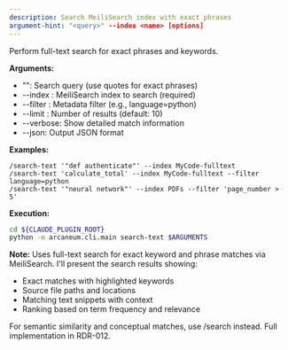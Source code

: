 ```yaml
---
description: Search MeiliSearch index with exact phrases
argument-hint: "<query>" --index <name> [options]
---
```


Perform full-text search for exact phrases and keywords.

**Arguments:**
- "<query>": Search query (use quotes for exact phrases)
- --index <name>: MeiliSearch index to search (required)
- --filter <filter>: Metadata filter (e.g., language=python)
- --limit <n>: Number of results (default: 10)
- --verbose: Show detailed match information
- --json: Output JSON format

**Examples:**
```
/search-text '"def authenticate"' --index MyCode-fulltext
/search-text 'calculate_total' --index MyCode-fulltext --filter language=python
/search-text '"neural network"' --index PDFs --filter 'page_number > 5'
```

**Execution:**
```bash
cd ${CLAUDE_PLUGIN_ROOT}
python -m arcaneum.cli.main search-text $ARGUMENTS
```

**Note:** Uses full-text search for exact keyword and phrase matches via MeiliSearch.
I'll present the search results showing:
- Exact matches with highlighted keywords
- Source file paths and locations
- Matching text snippets with context
- Ranking based on term frequency and relevance

For semantic similarity and conceptual matches, use /search instead.
Full implementation in RDR-012.
